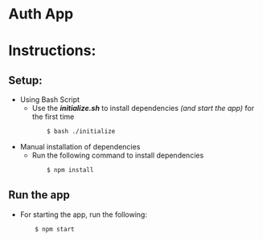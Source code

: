# Auth App 

# Instructions:
## Setup:
- Using Bash Script
    -  Use the ***initialize.sh*** to install dependencies *(and start the app)* for the first time
        ```bash
            $ bash ./initialize
        ```
- Manual installation of dependencies
    - Run the following command to install dependencies
        ```bash
            $ npm install
        ```       

## Run the app
- For starting the app, run the following:
    ```bash
        $ npm start
    ```